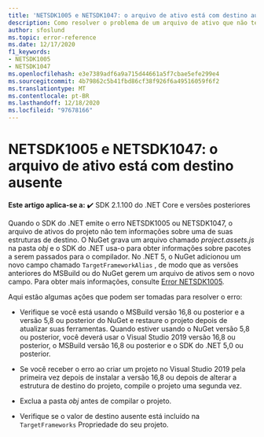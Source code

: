 ```yaml
---
title: 'NETSDK1005 e NETSDK1047: o arquivo de ativo está com destino ausente'
description: Como resolver o problema de um arquivo de ativo que não tem um destino.
author: sfoslund
ms.topic: error-reference
ms.date: 12/17/2020
f1_keywords:
- NETSDK1005
- NETSDK1047
ms.openlocfilehash: e3e7389adf6a9a715d44661a5f7cbae5efe299e4
ms.sourcegitcommit: 4b79862c5b41fbd86cf38f926f6a49516059f6f2
ms.translationtype: MT
ms.contentlocale: pt-BR
ms.lasthandoff: 12/18/2020
ms.locfileid: "97678166"
---
```

# <a name="netsdk1005-and-netsdk1047-asset-file-is-missing-target"></a>NETSDK1005 e NETSDK1047: o arquivo de ativo está com destino ausente

**Este artigo aplica-se a:** ✔️ SDK 2.1.100 do .NET Core e versões posteriores

Quando o SDK do .NET emite o erro NETSDK1005 ou NETSDK1047, o arquivo de ativos do projeto não tem informações sobre uma de suas estruturas de destino. O NuGet grava um arquivo chamado *project.assets.js* na pasta *obj* e o SDK do .NET usa-o para obter informações sobre pacotes a serem passados para o compilador. No .NET 5, o NuGet adicionou um novo campo chamado `TargetFrameworkAlias` , de modo que as versões anteriores do MSBuild ou do NuGet gerem um arquivo de ativos sem o novo campo. Para obter mais informações, consulte [Error NETSDK1005](https://developercommunity.visualstudio.com/content/problem/1248649/error-netsdk1005-assets-file-projectassetsjson-doe.html).

Aqui estão algumas ações que podem ser tomadas para resolver o erro:

* Verifique se você está usando o MSBuild versão 16,8 ou posterior e a versão 5,8 ou posterior do NuGet e restaure o projeto depois de atualizar suas ferramentas. Quando estiver usando o NuGet versão 5,8 ou posterior, você deverá usar o Visual Studio 2019 versão 16,8 ou posterior, o MSBuild versão 16,8 ou posterior e o SDK do .NET 5,0 ou posterior.

* Se você receber o erro ao criar um projeto no Visual Studio 2019 pela primeira vez depois de instalar a versão 16,8 ou depois de alterar a estrutura de destino do projeto, compile o projeto uma segunda vez.

* Exclua a pasta *obj* antes de compilar o projeto.

* Verifique se o valor de destino ausente está incluído na `TargetFrameworks` Propriedade do seu projeto.
